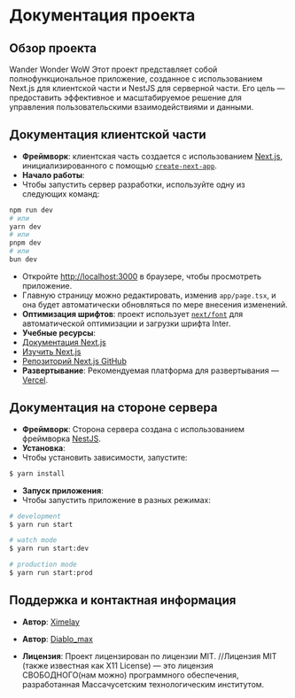 # Документация проекта

## Обзор проекта
Wander Wonder WoW
Этот проект представляет собой полнофункциональное приложение, созданное с использованием Next.js для клиентской части и NestJS для серверной части. Его цель — предоставить эффективное и масштабируемое решение для управления пользовательскими взаимодействиями и данными.

## Документация клиентской части
- **Фреймворк**: клиентская часть создается с использованием [Next.js](https://nextjs.org/), инициализированного с помощью [`create-next-app`](https://github.com/vercel/next.js/tree/canary/packages/create-next-app).
- **Начало работы**:
- Чтобы запустить сервер разработки, используйте одну из следующих команд:
```bash
npm run dev
# или
yarn dev
# или
pnpm dev
# или
bun dev
```
- Откройте [http://localhost:3000](http://localhost:3000) в браузере, чтобы просмотреть приложение.
- Главную страницу можно редактировать, изменив `app/page.tsx`, и она будет автоматически обновляться по мере внесения изменений.
- **Оптимизация шрифтов**: проект использует [`next/font`](https://nextjs.org/docs/basic-features/font-optimization) для автоматической оптимизации и загрузки шрифта Inter.
- **Учебные ресурсы**:
- [Документация Next.js](https://nextjs.org/docs)
- [Изучить Next.js](https://nextjs.org/learn)
- [Репозиторий Next.js GitHub](https://github.com/vercel/next.js/)
- **Развертывание**: Рекомендуемая платформа для развертывания — [Vercel](https://vercel.com/new?utm_medium=default-template&filter=next.js&utm_source=create-next-app&utm_campaign=create-next-app-readme).

## Документация на стороне сервера
- **Фреймворк**: Сторона сервера создана с использованием фреймворка [NestJS](https://nestjs.com/).
- **Установка**:
- Чтобы установить зависимости, запустите:
```bash
$ yarn install
```
- **Запуск приложения**:
- Чтобы запустить приложение в разных режимах:
```bash
# development
$ yarn run start

# watch mode
$ yarn run start:dev

# production mode
$ yarn run start:prod
```


## Поддержка и контактная информация
- **Автор**: [Ximelay](https://t.me/Ximelay_y)
- **Автор**: [Diablo_max](https://t.me/Ne_otmechai_menya_pishi_menegeru)

- **Лицензия**: Проект лицензирован по лицензии MIT. //Лицензия MIT (также известная как X11 License) — это лицензия СВОБОДНОГО(нам можно) программного обеспечения, разработанная Массачусетским технологическим институтом.